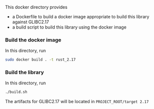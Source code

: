 This docker directory provides

 - a Dockerfile to build a docker image appropriate to build this library against GLIBC2.17
 - a build script to build this library using the docker image


### Build the docker image

In this directory, run

```bash
sudo docker build . -t rust_2.17
```

### Build the library

In this directory, run

```bash
./build.sh
```

The artifacts for GLIBC2.17 will be located in `PROJECT_ROOT/target 2.17`